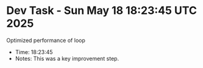 # Dev Task - Sun May 18 18:23:45 UTC 2025
Optimized performance of loop
- Time: 18:23:45
- Notes: This was a key improvement step.
